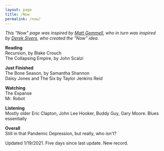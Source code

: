 ```yaml
---
layout: page
title: /Now
permalink: /now/
---
```


_This "Now" page was inspired by [Matt Gemmell](https://mattgemmell.com/now/), who in turn was inspired by [Derek Sivers](https://sive.rs/nowff), who created the "Now" idea._


**Reading**<br>
Recursion, by Blake Crouch<br />
The Collapsing Empire, by John Scalzi<br />


**Just Finished**<br />
The Bone Season, by Samantha Shannon<br />
Daisy Jones and The Six by Taylor Jenkins Reid<br />

**Watching**<br>
The Expanse<br>
Mr. Robot

**Listening**<br>
Mostly older Eric Clapton, John Lee Hooker, Buddy Guy, Gary Moore. Blues essentially

**Overall**<br>
Still in that Pandemic Depression, but really, who isn't?

<span class="updated">Updated 1/19/2021. Five days since last update. New record.</span>